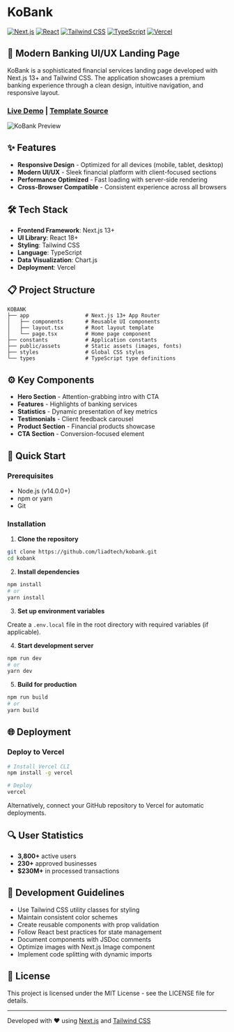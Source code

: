 # KoBank

[![Next.js](https://img.shields.io/badge/next.js-13+-000000?style=for-the-badge&logo=next.js&logoColor=white)](https://nextjs.org/)
[![React](https://img.shields.io/badge/react-18-61DAFB?style=for-the-badge&logo=react&logoColor=white)](https://reactjs.org/)
[![Tailwind CSS](https://img.shields.io/badge/tailwind-3-38B2AC?style=for-the-badge&logo=tailwind-css&logoColor=white)](https://tailwindcss.com/)
[![TypeScript](https://img.shields.io/badge/typescript-5-3178C6?style=for-the-badge&logo=typescript&logoColor=white)](https://www.typescriptlang.org/)
[![Vercel](https://img.shields.io/badge/vercel-deployed-000000?style=for-the-badge&logo=vercel&logoColor=white)](https://kobank.vercel.app/)

## 🚀 Modern Banking UI/UX Landing Page

KoBank is a sophisticated financial services landing page developed with Next.js 13+ and Tailwind CSS. The application showcases a premium banking experience through a clean design, intuitive navigation, and responsive layout.

### [Live Demo](https://kobank.vercel.app/) | [Template Source](https://getnextjsthemes.com/)

![KoBank Preview](https://via.placeholder.com/1200x600)

## ✨ Features

- **Responsive Design** - Optimized for all devices (mobile, tablet, desktop)
- **Modern UI/UX** - Sleek financial platform with client-focused sections
- **Performance Optimized** - Fast loading with server-side rendering
- **Cross-Browser Compatible** - Consistent experience across all browsers

## 🛠️ Tech Stack

- **Frontend Framework**: Next.js 13+
- **UI Library**: React 18+
- **Styling**: Tailwind CSS
- **Language**: TypeScript
- **Data Visualization**: Chart.js
- **Deployment**: Vercel

## 📋 Project Structure

```
KOBANK
├── app                  # Next.js 13+ App Router
│   ├── components       # Reusable UI components
│   ├── layout.tsx       # Root layout template
│   └── page.tsx         # Home page component
├── constants            # Application constants
├── public/assets        # Static assets (images, fonts)
├── styles               # Global CSS styles
└── types                # TypeScript type definitions
```

## ⚙️ Key Components

- **Hero Section** - Attention-grabbing intro with CTA
- **Features** - Highlights of banking services
- **Statistics** - Dynamic presentation of key metrics
- **Testimonials** - Client feedback carousel
- **Product Section** - Financial products showcase
- **CTA Section** - Conversion-focused element

## 🚀 Quick Start

### Prerequisites

- Node.js (v14.0.0+)
- npm or yarn
- Git

### Installation

1. **Clone the repository**

```bash
git clone https://github.com/liadtech/kobank.git
cd kobank
```

2. **Install dependencies**

```bash
npm install
# or
yarn install
```

3. **Set up environment variables**

Create a `.env.local` file in the root directory with required variables (if applicable).

4. **Start development server**

```bash
npm run dev
# or
yarn dev
```

5. **Build for production**

```bash
npm run build
# or
yarn build
```

## 🌐 Deployment

### Deploy to Vercel

```bash
# Install Vercel CLI
npm install -g vercel

# Deploy
vercel
```

Alternatively, connect your GitHub repository to Vercel for automatic deployments.

## 🔍 User Statistics

- **3,800+** active users
- **230+** approved businesses
- **$230M+** in processed transactions

## 🧩 Development Guidelines

- Use Tailwind CSS utility classes for styling
- Maintain consistent color schemes
- Create reusable components with prop validation
- Follow React best practices for state management
- Document components with JSDoc comments
- Optimize images with Next.js Image component
- Implement code splitting with dynamic imports

## 📄 License

This project is licensed under the MIT License - see the LICENSE file for details.

---

Developed with ❤️ using [Next.js](https://nextjs.org/) and [Tailwind CSS](https://tailwindcss.com/)
